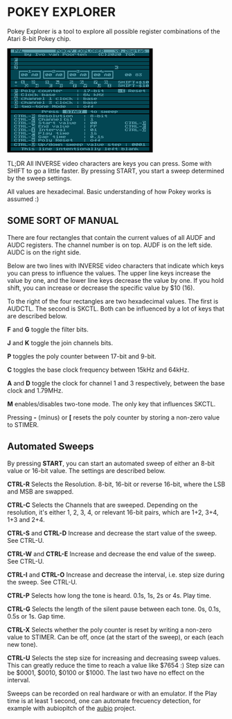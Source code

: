POKEY EXPLORER
==============

Pokey Explorer is a tool to explore all possible register combinations of the Atari 8-bit Pokey chip.

![Default Screen](default-screen.png)

TL;DR All INVERSE video characters are keys you can press. Some with SHIFT to go a little faster. By pressing START, you start a sweep determined by the sweep settings.


All values are hexadecimal. Basic understanding of how Pokey works is assumed :)


SOME SORT OF MANUAL
-------------------

There are four rectangles that contain the current values of all AUDF and AUDC registers. The channel number is on top. AUDF is on the left side. AUDC is on the right side.

Below are two lines with INVERSE video characters that indicate which keys you can press to influence the values. The upper line keys increase the value by one, and the lower line keys decrease the value by one. If you hold shift, you can increase or decrease the specific value by $10 (16).

To the right of the four rectangles are two hexadecimal values. The first is AUDCTL. The second is SKCTL. Both can be influenced by a lot of keys that are described below.

**F** and **G** toggle the filter bits.

**J** and **K** toggle the join channels bits.

**P** toggles the poly counter between 17-bit and 9-bit.

**C** toggles the base clock frequency between 15kHz and 64kHz.

**A** and **D** toggle the clock for channel 1 and 3 respectively, between the base clock and 1.79MHz.

**M** enables/disables two-tone mode. The only key that influences SKCTL.

Pressing **-** (minus) or **\[** resets the poly counter by storing a non-zero value to STIMER.


Automated Sweeps
----------------

By pressing **START**, you can start an automated sweep of either an 8-bit value or 16-bit value. The settings are described below.

**CTRL-R** Selects the Resolution. 8-bit, 16-bit or reverse 16-bit, where the LSB and MSB are swapped.

**CTRL-C** Selects the Channels that are sweeped. Depending on the resolution, it's either 1, 2, 3, 4, or relevant 16-bit pairs, which are 1+2, 3+4, 1+3 and 2+4.

**CTRL-S** and **CTRL-D** Increase and decrease the start value of the sweep. See CTRL-U.

**CTRL-W** and **CTRL-E** Increase and decrease the end value of the sweep. See CTRL-U.

**CTRL-I** and **CTRL-O** Increase and decrease the interval, i.e. step size during the sweep. See CTRL-U.

**CTRL-P** Selects how long the tone is heard. 0.1s, 1s, 2s or 4s. Play time.

**CTRL-G** Selects the length of the silent pause between each tone. 0s, 0.1s, 0.5s or 1s. Gap time.

**CTRL-X** Selects whether the poly counter is reset by writing a non-zero value to STIMER. Can be off, once (at the start of the sweep), or each (each new tone).

**CTRL-U** Selects the step size for increasing and decreasing sweep values. This can greatly reduce the time to reach a value like $7654 :) Step size can be $0001, $0010, $0100 or $1000. The last two have no effect on the interval.

Sweeps can be recorded on real hardware or with an emulator. If the Play time is at least 1 second, one can automate frecuency detection, for example with aubiopitch of the [aubio](https://aubio.org/) project.
